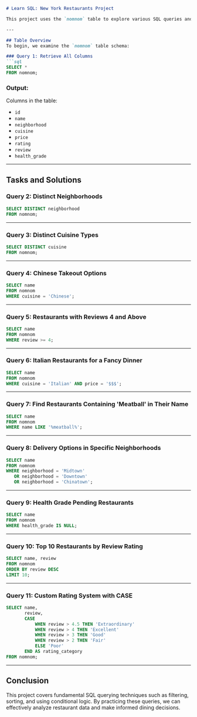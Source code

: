 ```markdown
# Learn SQL: New York Restaurants Project

This project uses the `nomnom` table to explore various SQL queries and answer specific questions about New York City restaurants.

---

## Table Overview
To begin, we examine the `nomnom` table schema:

### Query 1: Retrieve All Columns
```sql
SELECT * 
FROM nomnom;
```
### Output:
Columns in the table:
- `id`
- `name`
- `neighborhood`
- `cuisine`
- `price`
- `rating`
- `review`
- `health_grade`

---

## Tasks and Solutions

### Query 2: Distinct Neighborhoods
```sql
SELECT DISTINCT neighborhood 
FROM nomnom;
```

---

### Query 3: Distinct Cuisine Types
```sql
SELECT DISTINCT cuisine 
FROM nomnom;
```

---

### Query 4: Chinese Takeout Options
```sql
SELECT name 
FROM nomnom 
WHERE cuisine = 'Chinese';
```

---

### Query 5: Restaurants with Reviews 4 and Above
```sql
SELECT name 
FROM nomnom 
WHERE review >= 4;
```

---

### Query 6: Italian Restaurants for a Fancy Dinner
```sql
SELECT name 
FROM nomnom 
WHERE cuisine = 'Italian' AND price = '$$$';
```

---

### Query 7: Find Restaurants Containing 'Meatball' in Their Name
```sql
SELECT name 
FROM nomnom 
WHERE name LIKE '%meatball%';
```

---

### Query 8: Delivery Options in Specific Neighborhoods
```sql
SELECT name 
FROM nomnom 
WHERE neighborhood = 'Midtown' 
   OR neighborhood = 'Downtown' 
   OR neighborhood = 'Chinatown';
```

---

### Query 9: Health Grade Pending Restaurants
```sql
SELECT name 
FROM nomnom 
WHERE health_grade IS NULL;
```

---

### Query 10: Top 10 Restaurants by Review Rating
```sql
SELECT name, review 
FROM nomnom 
ORDER BY review DESC 
LIMIT 10;
```

---

### Query 11: Custom Rating System with CASE
```sql
SELECT name, 
       review, 
       CASE
           WHEN review > 4.5 THEN 'Extraordinary'
           WHEN review > 4 THEN 'Excellent'
           WHEN review > 3 THEN 'Good'
           WHEN review > 2 THEN 'Fair'
           ELSE 'Poor'
       END AS rating_category
FROM nomnom;
```

---

## Conclusion

This project covers fundamental SQL querying techniques such as filtering, sorting, and using conditional logic. By practicing these queries, we can effectively analyze restaurant data and make informed dining decisions.
```